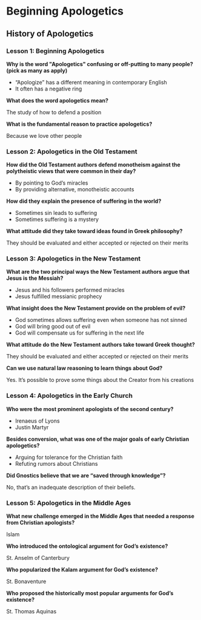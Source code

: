 # Beginning Apologetics

## History of Apologetics

### Lesson 1: Beginning Apologetics

**Why is the word "Apologetics" confusing or off-putting to many people? (pick as many as apply)**

- “Apologize” has a different meaning in contemporary English
- It often has a negative ring

**What does the word apologetics mean?**

The study of how to defend a position

**What is the fundamental reason to practice apologetics?**

Because we love other people

### Lesson 2: Apologetics in the Old Testament

**How did the Old Testament authors defend monotheism against the polytheistic views that were common in their day?**

- By pointing to God’s miracles
- By providing alternative, monotheistic accounts

**How did they explain the presence of suffering in the world?**

- Sometimes sin leads to suffering
- Sometimes suffering is a mystery

**What attitude did they take toward ideas found in Greek philosophy?**

They should be evaluated and either accepted or rejected on their merits

### Lesson 3: Apologetics in the New Testament

**What are the two principal ways the New Testament authors argue that Jesus is the Messiah?**

- Jesus and his followers performed miracles
- Jesus fulfilled messianic prophecy

**What insight does the New Testament provide on the problem of evil?**

- God sometimes allows suffering even when someone has not sinned
- God will bring good out of evil
- God will compensate us for suffering in the next life

**What attitude do the New Testament authors take toward Greek thought?**

They should be evaluated and either accepted or rejected on their merits

**Can we use natural law reasoning to learn things about God?**

Yes. It’s possible to prove some things about the Creator from his creations

### Lesson 4: Apologetics in the Early Church

**Who were the most prominent apologists of the second century?**

- Irenaeus of Lyons
- Justin Martyr

**Besides conversion, what was one of the major goals of early Christian apologetics?**

- Arguing for tolerance for the Christian faith
- Refuting rumors about Christians

**Did Gnostics believe that we are “saved through knowledge”?**

No, that’s an inadequate description of their beliefs.

### Lesson 5: Apologetics in the Middle Ages

**What new challenge emerged in the Middle Ages that needed a response from Christian apologists?**

Islam

**Who introduced the ontological argument for God’s existence?**

St. Anselm of Canterbury

**Who popularized the Kalam argument for God’s existence?**

St. Bonaventure

**Who proposed the historically most popular arguments for God’s existence?**

St. Thomas Aquinas

